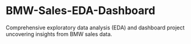 # BMW-Sales-EDA-Dashboard
Comprehensive exploratory data analysis (EDA) and dashboard project uncovering insights from BMW sales data.
